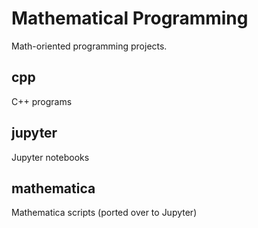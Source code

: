 # Mathematical Programming 
Math-oriented programming projects. 

## cpp  
C++ programs  

## jupyter  
Jupyter notebooks  

## mathematica  
Mathematica scripts (ported over to Jupyter) 
